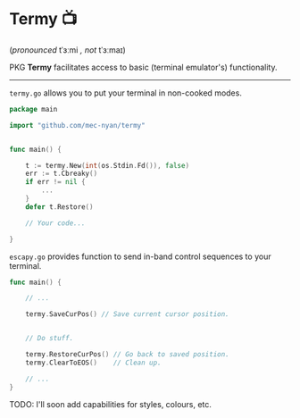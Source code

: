 # Termy :tv:

(_pronounced_ tˈɜːmi _, not_ tˈɜːmaɪ)

PKG **Termy** facilitates access to basic (terminal emulator's) functionality.

---

`termy.go` allows you to put your terminal in non-cooked modes.

```go
package main

import "github.com/mec-nyan/termy"


func main() {

	t := termy.New(int(os.Stdin.Fd()), false)
	err := t.Cbreaky()
	if err != nil {
		...
	}
	defer t.Restore()

	// Your code...

}
```

`escapy.go` provides function to send in-band control sequences to your terminal.

```go
func main() {

	// ...

	termy.SaveCurPos() // Save current cursor position.


	// Do stuff.

	termy.RestoreCurPos() // Go back to saved position.
	termy.ClearToEOS()    // Clean up.

	// ...
}
```

TODO: I'll soon add capabilities for styles, colours, etc.
